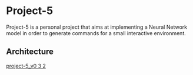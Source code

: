 # Project-5
Project-5 is a personal project that aims at implementing a Neural Network model in order to generate commands for a small interactive environment.

## Architecture
[project-5_v0 3 2](https://github.com/user-attachments/assets/f985bf8e-5cc2-4276-8f6a-289eb44a4abb)

